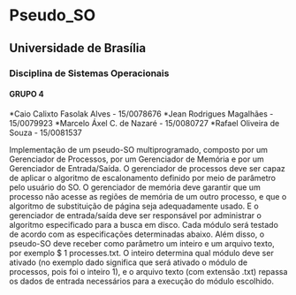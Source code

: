 # Pseudo_SO

## Universidade de Brasília

### Disciplina de Sistemas Operacionais

#### GRUPO 4
*Caio Calixto Fasolak Alves - 15/0078676
*Jean Rodrigues Magalhães - 15/0079923
*Marcelo Áxel C. de Nazaré - 15/0080727
*Rafael Oliveira de Souza - 15/0081537


Implementação de um pseudo-SO multiprogramado, composto por um Gerenciador de Processos,
por um Gerenciador de Memória e por um Gerenciador de Entrada/Saída. O gerenciador de processos
deve ser capaz de aplicar o algoritmo de escalonamento definido por meio de parâmetro pelo usuário do SO.
O gerenciador de memória deve garantir que um processo não acesse as regiões de memória de um outro
processo, e que o algoritmo de substituição de página seja adequadamente usado. E o gerenciador de
entrada/saída deve ser responsável por administrar o algoritmo especificado para a busca em disco. Cada
módulo será testado de acordo com as especificações determinadas abaixo. Além disso, o pseudo-SO deve
receber como parâmetro um inteiro e um arquivo texto, por exemplo $ 1 processes.txt. O inteiro determina
qual módulo deve ser ativado (no exemplo dado significa que será ativado o módulo de processos, pois foi o
inteiro 1), e o arquivo texto (com extensão .txt) repassa os dados de entrada necessários para a execução do
módulo escolhido.
